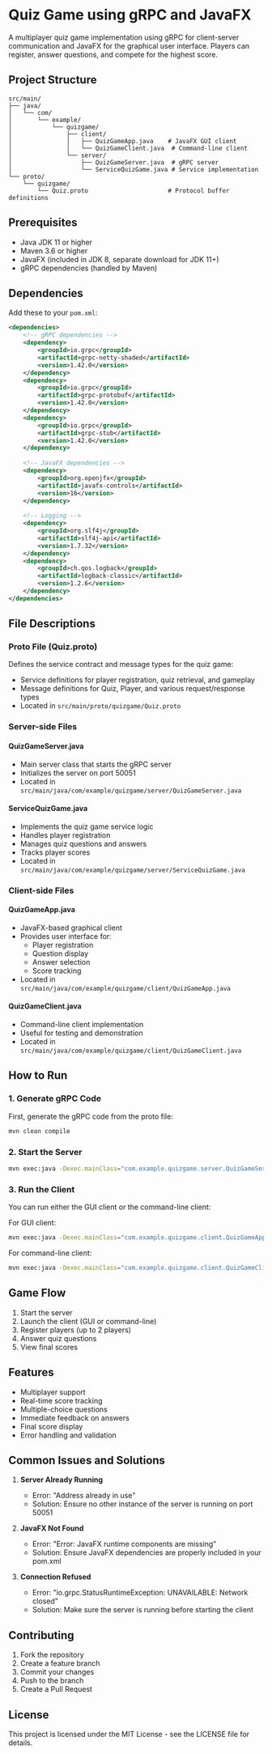 # Quiz Game using gRPC and JavaFX

A multiplayer quiz game implementation using gRPC for client-server communication and JavaFX for the graphical user interface. Players can register, answer questions, and compete for the highest score.

## Project Structure

```
src/main/
├── java/
│   └── com/
│       └── example/
│           └── quizgame/
│               ├── client/
│               │   ├── QuizGameApp.java    # JavaFX GUI client
│               │   └── QuizGameClient.java  # Command-line client
│               └── server/
│                   ├── QuizGameServer.java  # gRPC server
│                   └── ServiceQuizGame.java # Service implementation
└── proto/
    └── quizgame/
        └── Quiz.proto                      # Protocol buffer definitions
```

## Prerequisites

- Java JDK 11 or higher
- Maven 3.6 or higher
- JavaFX (included in JDK 8, separate download for JDK 11+)
- gRPC dependencies (handled by Maven)

## Dependencies

Add these to your `pom.xml`:

```xml
<dependencies>
    <!-- gRPC dependencies -->
    <dependency>
        <groupId>io.grpc</groupId>
        <artifactId>grpc-netty-shaded</artifactId>
        <version>1.42.0</version>
    </dependency>
    <dependency>
        <groupId>io.grpc</groupId>
        <artifactId>grpc-protobuf</artifactId>
        <version>1.42.0</version>
    </dependency>
    <dependency>
        <groupId>io.grpc</groupId>
        <artifactId>grpc-stub</artifactId>
        <version>1.42.0</version>
    </dependency>
    
    <!-- JavaFX dependencies -->
    <dependency>
        <groupId>org.openjfx</groupId>
        <artifactId>javafx-controls</artifactId>
        <version>16</version>
    </dependency>
    
    <!-- Logging -->
    <dependency>
        <groupId>org.slf4j</groupId>
        <artifactId>slf4j-api</artifactId>
        <version>1.7.32</version>
    </dependency>
    <dependency>
        <groupId>ch.qos.logback</groupId>
        <artifactId>logback-classic</artifactId>
        <version>1.2.6</version>
    </dependency>
</dependencies>
```

## File Descriptions

### Proto File (Quiz.proto)
Defines the service contract and message types for the quiz game:
- Service definitions for player registration, quiz retrieval, and gameplay
- Message definitions for Quiz, Player, and various request/response types
- Located in `src/main/proto/quizgame/Quiz.proto`

### Server-side Files

#### QuizGameServer.java
- Main server class that starts the gRPC server
- Initializes the server on port 50051
- Located in `src/main/java/com/example/quizgame/server/QuizGameServer.java`

#### ServiceQuizGame.java
- Implements the quiz game service logic
- Handles player registration
- Manages quiz questions and answers
- Tracks player scores
- Located in `src/main/java/com/example/quizgame/server/ServiceQuizGame.java`

### Client-side Files

#### QuizGameApp.java
- JavaFX-based graphical client
- Provides user interface for:
  - Player registration
  - Question display
  - Answer selection
  - Score tracking
- Located in `src/main/java/com/example/quizgame/client/QuizGameApp.java`

#### QuizGameClient.java
- Command-line client implementation
- Useful for testing and demonstration
- Located in `src/main/java/com/example/quizgame/client/QuizGameClient.java`

## How to Run

### 1. Generate gRPC Code
First, generate the gRPC code from the proto file:
```bash
mvn clean compile
```

### 2. Start the Server
```bash
mvn exec:java -Dexec.mainClass="com.example.quizgame.server.QuizGameServer"

```
### 3. Run the Client
You can run either the GUI client or the command-line client:

For GUI client:
```bash
mvn exec:java -Dexec.mainClass="com.example.quizgame.client.QuizGameApp"
```

For command-line client:
```bash
mvn exec:java -Dexec.mainClass="com.example.quizgame.client.QuizGameClient"
```

## Game Flow

1. Start the server
2. Launch the client (GUI or command-line)
3. Register players (up to 2 players)
4. Answer quiz questions
5. View final scores

## Features

- Multiplayer support
- Real-time score tracking
- Multiple-choice questions
- Immediate feedback on answers
- Final score display
- Error handling and validation

## Common Issues and Solutions

1. **Server Already Running**
   - Error: "Address already in use"
   - Solution: Ensure no other instance of the server is running on port 50051

2. **JavaFX Not Found**
   - Error: "Error: JavaFX runtime components are missing"
   - Solution: Ensure JavaFX dependencies are properly included in your pom.xml

3. **Connection Refused**
   - Error: "io.grpc.StatusRuntimeException: UNAVAILABLE: Network closed"
   - Solution: Make sure the server is running before starting the client

## Contributing

1. Fork the repository
2. Create a feature branch
3. Commit your changes
4. Push to the branch
5. Create a Pull Request

## License

This project is licensed under the MIT License - see the LICENSE file for details.